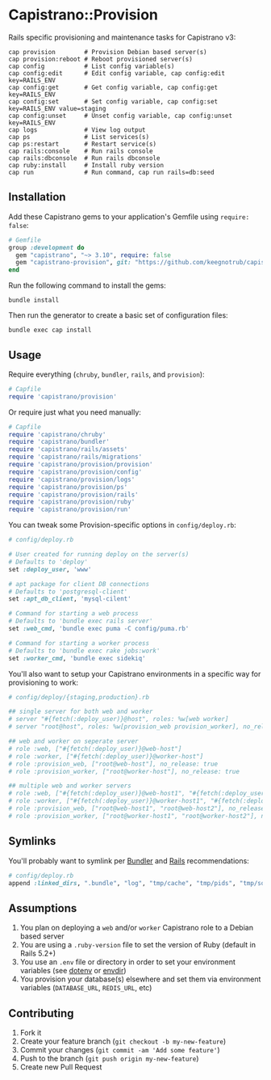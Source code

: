 # Capistrano::Provision

Rails specific provisioning and maintenance tasks for Capistrano v3:

```
cap provision        # Provision Debian based server(s)
cap provision:reboot # Reboot provisioned server(s)
cap config           # List config variable(s)
cap config:edit      # Edit config variable, cap config:edit key=RAILS_ENV
cap config:get       # Get config variable, cap config:get key=RAILS_ENV
cap config:set       # Set config variable, cap config:set key=RAILS_ENV value=staging
cap config:unset     # Unset config variable, cap config:unset key=RAILS_ENV
cap logs             # View log output
cap ps               # List services(s)
cap ps:restart       # Restart service(s)
cap rails:console    # Run rails console
cap rails:dbconsole  # Run rails dbconsole
cap ruby:install     # Install ruby version
cap run              # Run command, cap run rails=db:seed
```

## Installation

Add these Capistrano gems to your application's Gemfile using `require: false`:

```ruby
# Gemfile
group :development do
  gem "capistrano", "~> 3.10", require: false
  gem "capistrano-provision", git: "https://github.com/keegnotrub/capistrano-provision", require: false
end
```

Run the following command to install the gems:

```
bundle install
```

Then run the generator to create a basic set of configuration files:

```
bundle exec cap install
```

## Usage

Require everything (`chruby`, `bundler`, `rails`, and `provision`):

```ruby
# Capfile
require 'capistrano/provision'
```

Or require just what you need manually:

```ruby
# Capfile
require 'capistrano/chruby'
require 'capistrano/bundler'
require 'capistrano/rails/assets'
require 'capistrano/rails/migrations'
require 'capistrano/provision/provision'
require 'capistrano/provision/config'
require 'capistrano/provision/logs'
require 'capistrano/provision/ps'
require 'capistrano/provision/rails'
require 'capistrano/provision/ruby'
require 'capistrano/provision/run'
```

You can tweak some Provision-specific options in `config/deploy.rb`:

```ruby
# config/deploy.rb

# User created for running deploy on the server(s)
# Defaults to 'deploy'
set :deploy_user, 'www'

# apt package for client DB connections
# Defaults to 'postgresql-client'
set :apt_db_client, 'mysql-cilent'

# Command for starting a web process
# Defaults to 'bundle exec rails server'
set :web_cmd, 'bundle exec puma -C config/puma.rb'

# Command for starting a worker process
# Defaults to 'bundle exec rake jobs:work'
set :worker_cmd, 'bundle exec sidekiq'
```

You'll also want to setup your Capistrano environments in a specific way for provisioning to work:

```ruby
# config/deploy/{staging,production}.rb

## single server for both web and worker
# server "#{fetch(:deploy_user)}@host", roles: %w[web worker]
# server "root@host", roles: %w[provision_web provision_worker], no_release: true

## web and worker on seperate server
# role :web, ["#{fetch(:deploy_user)}@web-host"]
# role :worker, ["#{fetch(:deploy_user)}@worker-host"]
# role :provision_web, ["root@web-host"], no_release: true
# role :provision_worker, ["root@worker-host"], no_release: true

## multiple web and worker servers
# role :web, ["#{fetch(:deploy_user)}@web-host1", "#{fetch(:deploy_user)}@web-host2"]
# role :worker, ["#{fetch(:deploy_user)}@worker-host1", "#{fetch(:deploy_user)}@worker-host2"]
# role :provision_web, ["root@web-host1", "root@web-host2"], no_release: true
# role :provision_worker, ["root@worker-host1", "root@worker-host2"], no_release: true
```

## Symlinks

You'll probably want to symlink per [Bundler](https://github.com/capistrano/bundler#usage) and [Rails](https://github.com/capistrano/rails#symlinks) recommendations:

```ruby
# config/deploy.rb
append :linked_dirs, ".bundle", "log", "tmp/cache", "tmp/pids", "tmp/sockets"
```

## Assumptions

1. You plan on deploying a `web` and/or `worker` Capistrano role to a Debian based server
2. You are using a `.ruby-version` file to set the version of Ruby (default in Rails 5.2+)
3. You use an `.env` file or directory in order to set your environment variables (see [dotenv](https://github.com/bkeepers/dotenv) or [envdir](http://thedjbway.b0llix.net/daemontools/envdir.html))
4. You provision your database(s) elsewhere and set them via environment variables (`DATABASE_URL`, `REDIS_URL`, etc)

## Contributing

1. Fork it
2. Create your feature branch (`git checkout -b my-new-feature`)
3. Commit your changes (`git commit -am 'Add some feature'`)
4. Push to the branch (`git push origin my-new-feature`)
5. Create new Pull Request
